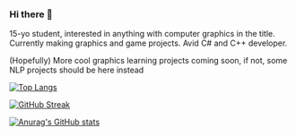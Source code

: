 ### Hi there 👋

15-yo student, interested in anything with computer graphics in the title. Currently making graphics and game projects. Avid C# and C++ developer.

(Hopefully) More cool graphics learning projects coming soon, if not, some NLP projects should be here instead

[![Top Langs](https://github-readme-stats.vercel.app/api/top-langs/?username=rossiyareich&layout=compact)](https://github.com/rossiyareich)

[![GitHub Streak](http://github-readme-streak-stats.herokuapp.com?user=rossiyareich&theme=dark)](https://github.com/rossiyareich)

[![Anurag's GitHub stats](https://github-readme-stats.vercel.app/api?username=rossiyareich&show_icons=true&theme=radical)](https://github.com/rossiyareich)
